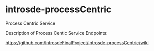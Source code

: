 # introsde-processCentric
Process Centric Service


Description of Process Centic Service Endpoints:

https://github.com/IntrosdeFinalProject/introsde-processCentric/wiki
